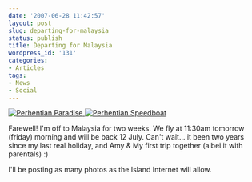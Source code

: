 ```yaml
---
date: '2007-06-28 11:42:57'
layout: post
slug: departing-for-malaysia
status: publish
title: Departing for Malaysia
wordpress_id: '131'
categories:
- Articles
tags:
- News
- Social
---
```


[![Perhentian Paradise](http://timk.co.za/wp-content/uploads/2007/06/tropical_paradise-150x150.jpg) ](http://timk.co.za/wp-content/uploads/2007/06/tropical_paradise.jpg)[![Perhentian Speedboat](http://timk.co.za/wp-content/uploads/2007/06/speedboat_sunset2-150x150.jpg)](http://timk.co.za/wp-content/uploads/2007/06/speedboat_sunset2.jpg)

Farewell! I'm off to Malaysia for two weeks. We fly at 11:30am tomorrow (friday) morning and will be back 12 July. Can't wait... it been two years since my last real holiday, and Amy & My first trip together (albei it with parentals) :)

I'll be posting as many photos as the Island Internet will allow.
